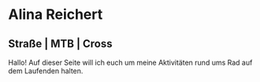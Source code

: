 # Alina Reichert
## Straße | MTB | Cross

Hallo! Auf dieser Seite will ich euch um meine Aktivitäten rund ums Rad auf dem Laufenden halten.
